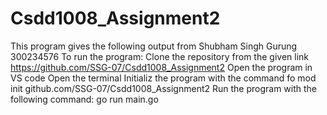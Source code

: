 # Csdd1008_Assignment2
This program gives the following output from Shubham Singh Gurung 300234576
To run the program:
Clone the repository from the given link https://github.com/SSG-07/Csdd1008_Assignment2
Open the program in VS code
Open the terminal
Initializ the program with the command fo mod init github.com/SSG-07/Csdd1008_Assignment2
Run the program with the following command: go run main.go
